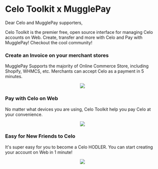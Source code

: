 # Celo Toolkit x MugglePay


Dear Celo and MugglePay supporters,

Celo Toolkit is the premier free, open source interface for managing Celo accounts on Web. Create, transfer and more with Celo and Pay with MugglePay! Checkout the cool community!


### Create an Invoice on your merchant stores
MugglePay Supports the majority of Online Commerce Store, including Shopify, WHMCS, etc. Merchants can accept Celo as a payment in 5 minutes.

<p align="center">
  <a href=" https://www.mugglepay.com">
    <img src="http://dcdn.mugglepay.com/pay/celo/celo1.png" />
  </a>
</p>

### Pay with Celo on Web
No matter what devices you are using, Celo Toolkit help you pay Celo at your convenience.

<p align="center">
  <a href=" https://www.mugglepay.com">
    <img src="http://dcdn.mugglepay.com/pay/celo/celo1.png" />
  </a>
</p>


### Easy for New Friends to Celo
It's super easy for you to become a Celo HODLER. You can start creating your account on Web in 1 minute!

<p align="center">
  <a href=" https://www.mugglepay.com">
    <img src="http://dcdn.mugglepay.com/pay/celo/celo2.png" />
  </a>
</p>
